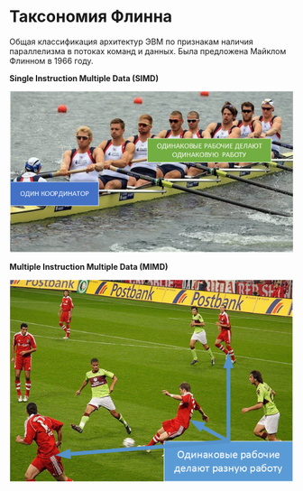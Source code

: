 # Таксономия Флинна

Общая классификация архитектур ЭВМ по признакам наличия параллелизма в потоках команд и данных. Была предложена Майклом Флинном в 1966 году.

**Single Instruction Multiple Data \(SIMD\)**

![](../.gitbook/assets/SIMD1.png)

**Multiple Instruction Multiple Data \(MIMD\)**

![](../.gitbook/assets/MIMD5.png)

